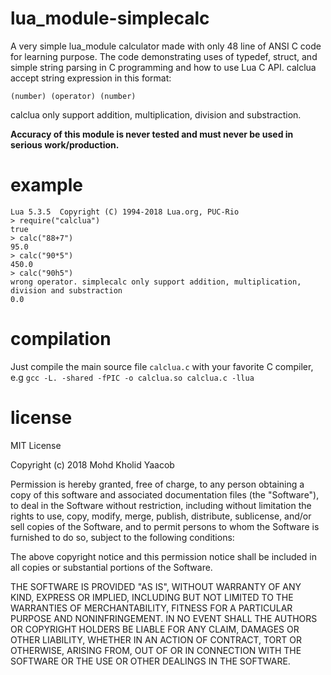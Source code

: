 # lua_module-simplecalc
A very simple lua_module calculator made with only 48 line of ANSI C code for learning purpose. The code demonstrating uses of typedef, struct, and simple string parsing in C programming and how to use Lua C API. calclua accept string expression in this format:
```
(number) (operator) (number)
```
calclua only support addition, multiplication, division and substraction. 

**Accuracy of this module is never tested and must never be used in serious work/production.**

# example
```
Lua 5.3.5  Copyright (C) 1994-2018 Lua.org, PUC-Rio
> require("calclua")
true
> calc("88+7")
95.0
> calc("90*5")
450.0
> calc("90h5")
wrong operator. simplecalc only support addition, multiplication, division and substraction
0.0
```

# compilation
Just compile the main source file ```calclua.c``` with your favorite C compiler, e.g ```gcc -L. -shared -fPIC -o calclua.so calclua.c -llua```

# license
MIT License

Copyright (c) 2018 Mohd Kholid Yaacob

Permission is hereby granted, free of charge, to any person obtaining a copy
of this software and associated documentation files (the "Software"), to deal
in the Software without restriction, including without limitation the rights
to use, copy, modify, merge, publish, distribute, sublicense, and/or sell
copies of the Software, and to permit persons to whom the Software is
furnished to do so, subject to the following conditions:

The above copyright notice and this permission notice shall be included in all
copies or substantial portions of the Software.

THE SOFTWARE IS PROVIDED "AS IS", WITHOUT WARRANTY OF ANY KIND, EXPRESS OR
IMPLIED, INCLUDING BUT NOT LIMITED TO THE WARRANTIES OF MERCHANTABILITY,
FITNESS FOR A PARTICULAR PURPOSE AND NONINFRINGEMENT. IN NO EVENT SHALL THE
AUTHORS OR COPYRIGHT HOLDERS BE LIABLE FOR ANY CLAIM, DAMAGES OR OTHER
LIABILITY, WHETHER IN AN ACTION OF CONTRACT, TORT OR OTHERWISE, ARISING FROM,
OUT OF OR IN CONNECTION WITH THE SOFTWARE OR THE USE OR OTHER DEALINGS IN THE
SOFTWARE.
